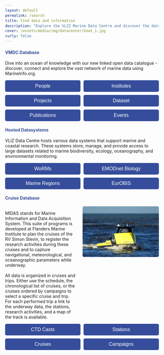 ```yaml
---
layout: default
permalink: /search
title: Find data and information
description: "Explore the VLIZ Marine Data Centre and discover the data available in the VLIZ Marine Data Centre"
cover: /assets/media/img/datacenter/boat_1.jpg
curly: false
---
```


<style>
/* Section Header Styling */
    h4 {
        color: #354d9b; /* Navy blue color for headers */
    }
/* Table Styling */
    table {
        width: 100%;
        margin-bottom: 40px;
        border-collapse: collapse;
        background-color: #fff; /* White background for tables */
    }
    th, td {
        padding: 10px;
        text-align: left;
        border: 1px solid #ccc;
    }
/* Button Styling */
    button {
        padding: 10px 20px;
        width:100%;
        font-size: 16px;
        cursor: pointer;
        border: none;
        border-radius: 5px;
        background-color: #354d9b; /* Updated button color */
        color: white;
        transition: background-color 0.3s;
    }
    button:hover {
        background-color: #2c3e70; /* Slightly darker color for hover effect */
    }

/* Image Alignment */
    .image-right {
        display: flex;
        align-items: flex-start;
        flex-direction: row-reverse;
    }
    .image-right img {
        width: 250px;
        border-radius:5px;
        height: auto;
        margin-left: 20px;
    }
    .button-grid {
        display: grid;
        grid-template-columns: repeat(auto-fit, minmax(200px, 1fr));
        gap: 10px;
    }
</style>

<div class="section-bg">
    <h4>VMDC Database</h4>
    <p>Dive into an ocean of knowledge with our new linked open data catalogue - discover, connect and explore the vast network of marine data using MarineInfo.org.</p>
    <div class="button-grid">
        <button onclick="location.href='https://marineinfo.org/imis?module=person'">People</button>
        <button onclick="location.href='https://marineinfo.org/imis?module=institute'">Institutes</button>
        <button onclick="location.href='https://marineinfo.org/imis?module=project'">Projects</button>
        <button onclick="location.href='https://marineinfo.org/imis?module=dataset'">Dataset</button>
        <button onclick="location.href='https://marineinfo.org/imis-search'">Publications</button>
        <button onclick="location.href='https://marineinfo.org/imis?module=conference'">Events</button>
    </div>

</div>
<div class="section-bg">
    <h4>Hosted Datasystems</h4>
    <p>VLIZ Data Centre hosts various data systems that support marine and coastal research. These systems store, manage, and provide access to large datasets related to marine biodiversity, ecology, oceanography, and environmental monitoring.</p>
    <div class="button-grid">
        <button onclick="location.href='https://www.marinespecies.org/'">WoRMs</button>
        <button onclick="location.href='https://emodnet.ec.europa.eu/en/biology'">EMODnet Biology</button>
        <button onclick="location.href='https://marineregions.org/'">Marine Regions</button>
        <button onclick="location.href='https://www.eurobis.org/'">EurOBIS</button>
    </div>

<h4>Cruise Database</h4>

<div class="image-right">
    <img src="assets/media/img/datacenter/USVGobelijn.jpg" alt="MIDAS Logo">
    <p>
        MIDAS stands for Marine Information and Data Acquisition System. This suite of programs is developed at Flanders Marine Institute to plan the cruises of the RV Simon Stevin, to register the research activities during these cruises and to capture navigational, meteorological, and oceanographic parameters while underway.
        <br><br>
        All data is organized in cruises and trips. Either use the schedule, the chronological list of cruises, or the cruises ordered by campaigns to select a specific cruise and trip. For each performed trip a link to the underway data, the stations, research activities, and a map of the track is available.
    </p>
</div>

<div class="button-grid">
    <button onclick="location.href='https://www.vliz.be/vmdcdata/midas/casts'">CTD Casts</button>
    <button onclick="location.href='https://www.vliz.be/vmdcdata/midas/stations/map'">Stations</button>
    <button onclick="location.href='https://www.vliz.be/vmdcdata/midas/cruises'">Cruises</button>
    <button onclick="location.href='https://www.vliz.be/vmdcdata/midas/campaigns'">Campaigns</button>
</div>
<br>
</div>





